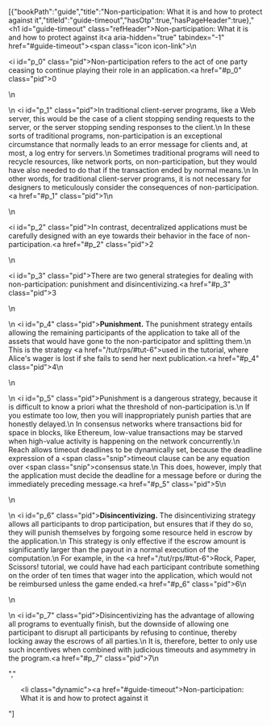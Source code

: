 [{"bookPath":"guide","title":"Non-participation: What it is and how to protect against it","titleId":"guide-timeout","hasOtp":true,"hasPageHeader":true},"<h1 id=\"guide-timeout\" class=\"refHeader\">Non-participation: What it is and how to protect against it<a aria-hidden=\"true\" tabindex=\"-1\" href=\"#guide-timeout\"><span class=\"icon icon-link\"></span></a></h1>\n<p><i id=\"p_0\" class=\"pid\"></i>Non-participation refers to the act of one party ceasing to continue playing their role in an application.<a href=\"#p_0\" class=\"pid\">0</a></p>\n<p>\n  <i id=\"p_1\" class=\"pid\"></i>In traditional client-server programs, like a Web server, this would be the case of a client stopping sending requests to the server, or the server stopping sending responses to the client.\n  In these sorts of traditional programs, non-participation is an exceptional circumstance that normally leads to an error message for clients and, at most, a log entry for servers.\n  Sometimes traditional programs will need to recycle resources, like network ports, on non-participation, but they would have also needed to do that if the transaction ended by normal means.\n  In other words, for traditional client-server programs, it is not necessary for designers to meticulously consider the consequences of non-participation.<a href=\"#p_1\" class=\"pid\">1</a>\n</p>\n<p><i id=\"p_2\" class=\"pid\"></i>In contrast, decentralized applications must be carefully designed with an eye towards their behavior in the face of non-participation.<a href=\"#p_2\" class=\"pid\">2</a></p>\n<p><i id=\"p_3\" class=\"pid\"></i>There are two general strategies for dealing with non-participation: punishment and disincentivizing.<a href=\"#p_3\" class=\"pid\">3</a></p>\n<p>\n  <i id=\"p_4\" class=\"pid\"></i><strong>Punishment.</strong> The punishment strategy entails allowing the remaining participants of the application to take all of the assets that would have gone to the non-participator and splitting them.\n  This is the strategy <a href=\"/tut/rps/#tut-6\">used in the tutorial</a>, where Alice's wager is lost if she fails to send her next publication.<a href=\"#p_4\" class=\"pid\">4</a>\n</p>\n<p>\n  <i id=\"p_5\" class=\"pid\"></i>Punishment is a dangerous strategy, because it is difficult to know a priori what the threshold of non-participation is.\n  If you estimate too low, then you will inappropriately punish parties that are honestly delayed.\n  In consensus networks where transactions bid for space in blocks, like Ethereum, low-value transactions may be starved when high-value activity is happening on the network concurrently.\n  Reach allows timeout deadlines to be dynamically set, because the deadline expression of a <span class=\"snip\">timeout</span> clause can be any equation over <span class=\"snip\">consensus state</span>.\n  This does, however, imply that the application must decide the deadline for a message before or during the immediately preceding message.<a href=\"#p_5\" class=\"pid\">5</a>\n</p>\n<p>\n  <i id=\"p_6\" class=\"pid\"></i><strong>Disincentivizing.</strong> The disincentivizing strategy allows all participants to drop participation, but ensures that if they do so, they will punish themselves by forgoing some resource held in escrow by the application.\n  This strategy is only effective if the escrow amount is significantly larger than the payout in a normal execution of the computation.\n  For example, in the <a href=\"/tut/rps/#tut-6\">Rock, Paper, Scissors! tutorial</a>, we could have had each participant contribute something on the order of ten times that wager into the application, which would not be reimbursed unless the game ended.<a href=\"#p_6\" class=\"pid\">6</a>\n</p>\n<p>\n  <i id=\"p_7\" class=\"pid\"></i>Disincentivizing has the advantage of allowing all programs to eventually finish, but the downside of allowing one participant to disrupt all participants by refusing to continue, thereby locking away the escrows of all parties.\n  It is, therefore, better to only use such incentives when combined with judicious timeouts and asymmetry in the program.<a href=\"#p_7\" class=\"pid\">7</a>\n</p>","<ul><li class=\"dynamic\"><a href=\"#guide-timeout\">Non-participation: What it is and how to protect against it</a></li></ul>"]